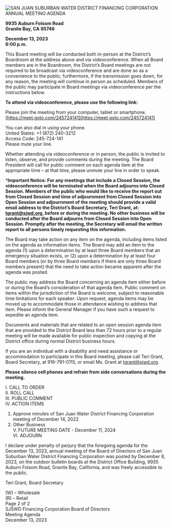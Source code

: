 <!-- Page 1 -->
![SAN JUAN SUBURBAN WATER DISTRICT FINANCING CORPORATION ANNUAL MEETING AGENDA](https://meet.gotomeeting.com/245724141)

**9935 Auburn Folsom Road**  
**Granite Bay, CA 95746**  

**December 13, 2023**  
**6:00 p.m.**

This Board meeting will be conducted both in-person at the District’s Boardroom at the address above and via videoconference. When all Board members are in the Boardroom, the District’s Board meetings are not required to be broadcast via videoconference and are done so as a convenience to the public; furthermore, if the transmission goes down, for any reason, the meeting will continue in person as scheduled. Members of the public may participate in Board meetings via videoconference per the instructions below.

**To attend via videoconference, please use the following link:**

Please join the meeting from your computer, tablet or smartphone.  
[https://meet.goto.com/245724141](https://meet.goto.com/245724141)

You can also dial in using your phone.  
United States: +1 (872) 240-3212  
Access Code: 245-724-141  
Please mute your line.

Whether attending via videoconference or in person, the public is invited to listen, observe, and provide comments during the meeting. The Board President will call for public comment on each agenda item at the appropriate time – at that time, please unmute your line in order to speak.

***Important Notice: For any meetings that include a Closed Session, the videoconference will be terminated when the Board adjourns into Closed Session. Members of the public who would like to receive the report out from Closed Session and time of adjournment from Closed Session into Open Session and adjournment of the meeting should provide a valid email address to the District’s Board Secretary, Teri Grant, at: tgrant@sjwd.org, before or during the meeting. No other business will be conducted after the Board adjourns from Closed Session into Open Session. Promptly after the meeting, the Secretary will email the written report to all persons timely requesting this information.**

The Board may take action on any item on the agenda, including items listed on the agenda as information items. The Board may add an item to the agenda (1) upon a determination by at least three Board members that an emergency situation exists, or (2) upon a determination by at least four Board members (or by three Board members if there are only three Board members present) that the need to take action became apparent after the agenda was posted.

The public may address the Board concerning an agenda item either before or during the Board’s consideration of that agenda item. Public comment on items within the jurisdiction of the Board is welcome, subject to reasonable time limitations for each speaker. Upon request, agenda items may be moved up to accommodate those in attendance wishing to address that item. Please inform the General Manager if you have such a request to expedite an agenda item.

Documents and materials that are related to an open session agenda item that are provided to the District Board less than 72 hours prior to a regular meeting will be made available for public inspection and copying at the District office during normal District business hours.

If you are an individual with a disability and need assistance or accommodation to participate in this Board meeting, please call Teri Grant, Board Secretary, at 916-791-0115, or email Ms. Grant at tgrant@sjwd.org.

**Please silence cell phones and refrain from side conversations during the meeting.**
<!-- Page 2 -->
I. CALL TO ORDER  
II. ROLL CALL  
III. PUBLIC COMMENT  
IV. ACTION ITEMS  
1. Approve minutes of San Juan Water District Financing Corporation meeting of December 14, 2022  
2. Other Business  
V. FUTURE MEETING DATE - December 11, 2024  
VI. ADJOURN  

I declare under penalty of perjury that the foregoing agenda for the December 13, 2023, annual meeting of the Board of Directors of San Juan Suburban Water District Financing Corporation was posted by December 8, 2023, on the outdoor bulletin boards at the District Office Building, 9935 Auburn Folsom Road, Granite Bay, California, and was freely accessible to the public.  

Teri Grant, Board Secretary  

(W) – Wholesale  
(R) – Retail  
Page 2 of 2  
SJSWD Financing Corporation Board of Directors  
Meeting Agenda  
December 13, 2023  
